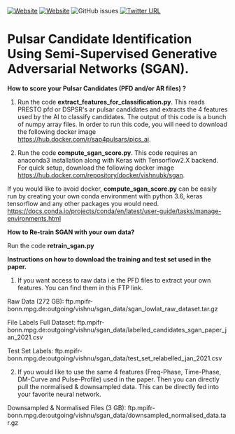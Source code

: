 [![Website](https://img.shields.io/website?label=Paper&up_message=MNRAS&url=https%3A%2F%2Farxiv.org%2Fabs%2F2010.07457)](https://academic.oup.com/mnras/advance-article/doi/10.1093/mnras/stab1308/6273144)
[![Website](https://img.shields.io/website?label=license&up_message=GPL-3.0&url=https%3A%2F%2Farxiv.org%2Fabs%2F2010.07457)](https://github.com/vishnubk/sgan/blob/master/LICENSE)
![GitHub issues](https://img.shields.io/github/issues/vishnubk/sgan)
[![Twitter URL](https://img.shields.io/twitter/url?style=social&url=https%3A%2F%2Ftwitter.com%2Fvishnubk93)](https://twitter.com/vishnubk93)

# **Pulsar Candidate Identification Using Semi-Supervised Generative Adversarial Networks (SGAN).**


**How to score your Pulsar Candidates (PFD and/or AR files) ?**

1. Run the code **extract_features_for_classification.py**. This reads PRESTO pfd or DSPSR's ar pulsar candidates and extracts the 4 features used by the AI to classify candidates. The output of this code is a bunch of numpy array files. In order to run this code, you will need to download the following docker image https://hub.docker.com/r/sap4pulsars/pics_ai. 

2. Run the code **compute_sgan_score.py**. This code requires an anaconda3 installation along with Keras with Tensorflow2.X backend. For quick setup, download the following docker image https://hub.docker.com/repository/docker/vishnubk/sgan. 

If you would like to avoid docker, **compute_sgan_score.py** can be easily run by creating your own conda environment with python 3.6, keras tensorflow and any other packages you would need. https://docs.conda.io/projects/conda/en/latest/user-guide/tasks/manage-environments.html


**How to Re-train SGAN with your own data?**

  Run the code **retrain_sgan.py**
  
  
**Instructions on how to download the training and test set used in the paper.**

1. If you want access to raw data i.e the PFD files to extract your own features. You can find them in this FTP link.

Raw Data (272 GB): ftp.mpifr-bonn.mpg.de:outgoing/vishnu/sgan_data/sgan_lowlat_raw_dataset.tar.gz

File Labels Full Dataset: ftp.mpifr-bonn.mpg.de:outgoing/vishnu/sgan_data/labelled_candidates_sgan_paper_jan_2021.csv

Test Set Labels: ftp.mpifr-bonn.mpg.de:outgoing/vishnu/sgan_data/test_set_relabelled_jan_2021.csv

2. If you would like to use the same 4 features (Freq-Phase, Time-Phase, DM-Curve and Pulse-Profile) used in the paper. Then you can directly pull the normalised & downsampled data. This can be directly fed into your favorite neural network. 

Downsampled & Normalised Files (3 GB): ftp.mpifr-bonn.mpg.de:outgoing/vishnu/sgan_data/downsampled_normalised_data.tar.gz
  
  
